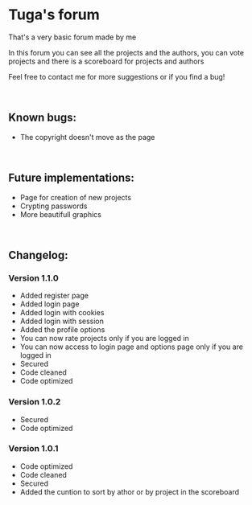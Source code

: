 # Tuga's forum
That's a very basic forum made by me

In this forum you can see all the projects and the authors, you can vote projects and there is a scoreboard for projects and authors

Feel free to contact me for more suggestions or if you find a bug!

<br>

## **Known bugs:**
  - The copyright doesn't move as the page

<br>

## **Future implementations:**

  - Page for creation of new projects
  - Crypting passwords
  - More beautifull graphics
  
<br>

## **Changelog:**

### **Version 1.1.0**
 - Added register page
 - Added login page
 - Added login with cookies
 - Added login with session
 - Added the profile options
 - You can now rate projects only if you are logged in
 - You can now access to login page and options page only if you are logged in
 - Secured
 - Code cleaned
 - Code optimized

### **Version 1.0.2**
  - Secured
  - Code optimized

### **Version 1.0.1**
  - Code optimized
  - Code cleaned
  - Secured 
  - Added the cuntion to sort by athor or by project in the scoreboard
  